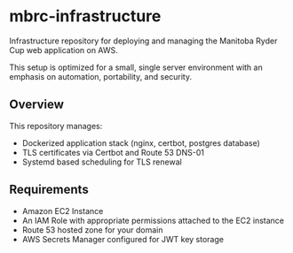 # mbrc-infrastructure

Infrastructure repository for deploying and managing the Manitoba Ryder Cup web application on AWS.

This setup is optimized for a small, single server environment with an emphasis on automation, portability, and security.

## Overview

This repository manages:

- Dockerized application stack (nginx, certbot, postgres database)
- TLS certificates via Certbot and Route 53 DNS-01
- Systemd based scheduling for TLS renewal

## Requirements

- Amazon EC2 Instance
- An IAM Role with appropriate permissions attached to the EC2 instance
- Route 53 hosted zone for your domain
- AWS Secrets Manager configured for JWT key storage

